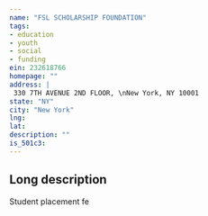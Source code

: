```yaml
---
name: "FSL SCHOLARSHIP FOUNDATION"
tags:
- education
- youth
- social
- funding
ein: 232618766
homepage: ""
address: |
 330 7TH AVENUE 2ND FLOOR, \nNew York, NY 10001
state: "NY"
city: "New York"
lng: 
lat: 
description: ""
is_501c3: 
---
```


## Long description

Student placement fe
